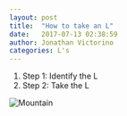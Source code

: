 ```yaml
---
layout: post
title:  "How to take an L"
date:   2017-07-13 02:38:59
author: Jonathan Victorino
categories: L's
---
```


1. Step 1: Identify the L
2. Step 2: Take the L

![Mountain](../images/header_image.jpg)
